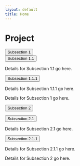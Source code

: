 ```yaml
---
layout: default
title: Home
---
```


<link rel="stylesheet" href="{{ "/styles.css" | relative_url }}">
<script src="{{ "/scripts.js" | relative_url }}"></script>

# Project

<div class="collapsible-container">
  <button class="collapsible">Subsection 1</button>
  <div class="content">
    <div class="subsection-container">
      <button class="collapsible subsection">Subsection 1.1</button>
      <div class="content">
        <p>Details for Subsection 1.1 go here.</p>
        <button class="collapsible subsection">Subsection 1.1.1</button>
        <div class="content">
          <p>Details for Subsection 1.1.1 go here.</p>
        </div>
      </div>
    </div>
    <p>Details for Subsection 1 go here.</p>
  </div>

  <button class="collapsible">Subsection 2</button>
  <div class="content">
    <div class="subsection-container">
      <button class="collapsible subsection">Subsection 2.1</button>
      <div class="content">
        <p>Details for Subsection 2.1 go here.</p>
        <button class="collapsible subsection">Subsection 2.1.1</button>
        <div class="content">
          <p>Details for Subsection 2.1.1 go here.</p>
        </div>
      </div>
    </div>
    <p>Details for Subsection 2 go here.</p>
  </div>
</div>
